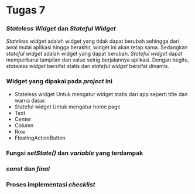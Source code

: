 # Tugas 7
### _Stateless Widget_ dan _Stateful Widget_
_Stateless widget_ adalah widget yang tidak dapat berubah sehingga dari awal mulai aplikasi hingga berakhir, widget ini akan tetap sama. Sedangkan _stateful widget_ adalah widget yang dapat berubah. _Stateful widget_ dapat memperbarui tampilan dan value seirig berjalannya aplikasi. Dengan begitu, _stateless widget_ bersifat statis dan _stateful widget_ bersifat dinamis.
### Widget yang dipakai pada _project_ ini
* Stateless widget
Untuk mengatur widget statis dari app seperti title dan warna dasar.
* Stateful widget
Untuk mengatur home page 
* Text
* Center
* Column
* Row
* FloatingActionButton

### Fungsi _setState()_ dan _variable_ yang terdampak
### _const_ dan _final_
### Proses implementasi _checklist_
